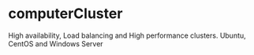 # computerCluster
High availability, Load balancing and High performance clusters. Ubuntu, CentOS and Windows Server
